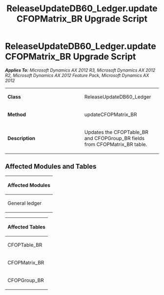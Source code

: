 ﻿---
title: ReleaseUpdateDB60_Ledger.updateCFOPMatrix_BR Upgrade Script
TOCTitle: ReleaseUpdateDB60_Ledger.updateCFOPMatrix_BR Upgrade Script
ms:assetid: b4282be7-6a84-cc19-e93d-1564b177b959
ms:mtpsurl: https://msdn.microsoft.com/en-us/library/JJ736967(v=AX.60)
ms:contentKeyID: 49710651
ms.date: 05/18/2015
mtps_version: v=AX.60
---

# ReleaseUpdateDB60\_Ledger.updateCFOPMatrix\_BR Upgrade Script 


_**Applies To:** Microsoft Dynamics AX 2012 R3, Microsoft Dynamics AX 2012 R2, Microsoft Dynamics AX 2012 Feature Pack, Microsoft Dynamics AX 2012_

<table>
<colgroup>
<col style="width: 50%" />
<col style="width: 50%" />
</colgroup>
<tbody>
<tr class="odd">
<td><p><strong>Class</strong></p></td>
<td><p>ReleaseUpdateDB60_Ledger</p></td>
</tr>
<tr class="even">
<td><p><strong>Method</strong></p></td>
<td><p>updateCFOPMatrix_BR</p></td>
</tr>
<tr class="odd">
<td><p><strong>Description</strong></p></td>
<td><p>Updates the CFOPTable_BR and CFOPGroup_BR fields from CFOPMatrix_BR table.</p></td>
</tr>
</tbody>
</table>


## Affected Modules and Tables

<table>
<colgroup>
<col style="width: 100%" />
</colgroup>
<thead>
<tr class="header">
<th><p>Affected Modules</p></th>
</tr>
</thead>
<tbody>
<tr class="odd">
<td><p>General ledger</p></td>
</tr>
</tbody>
</table>


<table>
<colgroup>
<col style="width: 100%" />
</colgroup>
<thead>
<tr class="header">
<th><p>Affected Tables</p></th>
</tr>
</thead>
<tbody>
<tr class="odd">
<td><p>CFOPTable_BR</p></td>
</tr>
<tr class="even">
<td><p>CFOPMatrix_BR</p></td>
</tr>
<tr class="odd">
<td><p>CFOPGroup_BR</p></td>
</tr>
</tbody>
</table>

  


